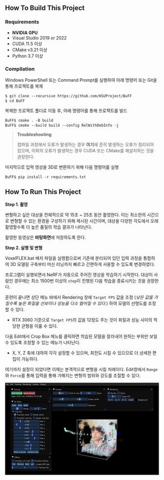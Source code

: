 ## How To Build This Project

### Requirements

- **NVIDIA GPU**
- Visual Studio 2019 or 2022
- CUDA 11.5 이상
- CMake v3.21 이상
- Python 3.7 이상



### Compilation

Windows PowerShell 또는 Command Prompt를 실행하여 아래 명령어 또는 Git을 통해 프로젝트를 복제

```shell
$ git clone --recursive https://github.com/HSUProject/BuFF
$ cd BuFF
```



복제한 프로젝트 폴더로 이동 후, 아래 명령어를 통해 프로젝트를 빌드

```shell
BuFF$ cmake . -B build
BuFF$ cmake --build build --config RelWithDebInfo -j
```



> **Troubleshooting**
>
> 컴파일 과정에서 오류가 발생하는 경우 <a style="text-decoration: none" href="https://github.com/NVlabs/instant-ngp#troubleshooting-compile-errors">여기</a>에 흔히 발생하는 오류가 정리되어 있으며, 이외의 오류가 발생하는 경우 CUDA 또는 CMake를 재설치하는 것을 권장한다.



마지막으로 입력 영상을 3D로 변환하기 위해 다음 명령어를 실행

```shell
BuFF$ pip install -r requirements.txt
```



## How To Run This Project

**Step 1. 촬영**

변형하고 싶은 대상을 전체적으로 약 15초 ~ 25초 동안 촬영한다. 이는 최소한의 시간으로 변형할 수 있는 환경을 구성하기 위해 제시된 시간이며, 대상을 다양한 각도에서 오래 촬영할수록 더 높은 품질의 학습 결과가 나타난다.

촬영한 동영상은 **바탕화면**에 저장하도록 한다.



**Step 2. 실행 및 변형**

VoxelFLEX.bat 배치 파일을 실행함으로써 기존에 분리되어 있던 입력 과정을 통합하여 3D 모델링 구축부터 머신 러닝까지 빠르고 간편하게 사용할 수 있도록 변경하였다.

프로그램이 실행되면서 NeRF가 자동으로 주어진 영상을 학습하기 시작한다. 대상이 사람인 경우에는 최소 1500번 이상의 `step`이 진행된 다음 학습을 종료시키는 것을 권장한다.

훈련이 끝나면 상단 메뉴 바에서 Rendering 창에 `Target FPS` 값을 조정 (*낮은 값을 가질수록 높은 화질을 선보이나 성능을 다소 떨어질 수 있다*.) 하여 모델의 선명도를 조정할 수 있다. 

- RTX 3060 기준으로 `Target FPS`의 값을 12정도 주는 것이 화질과 성능 사이의 적당한 균형을 이룰 수 있다.

다음 Edit에서 Crop Box 메뉴를 클릭하면 학습된 모델을 잘라내어 원하는 부위만 보일 수 있도록 조정할 수 있는 메뉴가 나타난다.

- X, Y, Z 축에 대하여 각각 설정할 수 있으며, 회전도 시킬 수 있으므로 더 상세한 편집이 가능하다.

여기까지 설정이 되었다면 이제는 본격적으로 변형을 시킬 차례이다. Edit창에서 `Range`와 `Force`를 통해 입력을 통해 가해지는 변형의 범위와 강도를 조절할 수 있다.

![](https://github.com/HSUProject/BuFF/blob/main/docs/assets_readme/voxelscreen.jpg)

